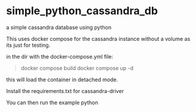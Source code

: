 # simple_python_cassandra_db
a simple cassandra database using python

This uses docker compose for the cassandra instance without a volume as its just for testing.

in the dir with the docker-compose.yml file:

> docker compose build
> docker compose up -d 

this will load the container in detached mode. 


Install the requirements.txt for cassandra-driver 

You can then run the example python 
